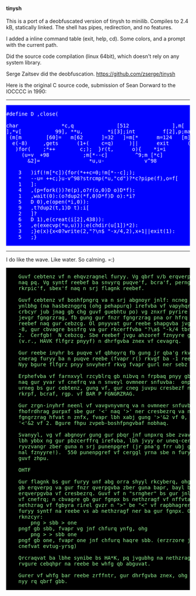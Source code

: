 #### tinysh

This is a port of a deobfuscated version of tinysh to minilib.
Compiles to 2.4 kB, statically linked. 
The shell has pipes, redirection, and no features.

I added a inline command table (exit, help, cd).
Some colors, and a prompt with the current path.

Did the source code compilation (linux 64bit), which doesn't rely on any system library.

Serge Zaitsev did the deobfuscation. https://github.com/zserge/tinysh


Here is the original C source code, submission of Sean Dorward to the IOCCCC in 1990:

---
<pre style="color:white; background:blue">

#define D ,close(

char              *c,q              [512              ],m[              256
],*v[           99], **u,        *i[3];int         f[2],p;main       (){for
 (m[m        [60]=   m[62      ]=32   ]=m[*      m=124   [m]=       9]=6;
  e(-8)     ,gets      (1+(    c=q)     )||      exit      (0);     r(0,0)
   )for(    ;*++        c;);  }r(t,      o){    *i=i        [2]=    0;for
     (u=v  +98           ;m[*--c]         ^9;m [*c]          &32  ?i[*c
       &2]=                *u,u-             v^98              &&++u:

	3	)if(!m[*c]){for(*++c=0;!m[*--c];);
	*	--u= ++c;}u-v^98?strcmp(*u,"cd")?*c?pipe(f),o=f[
	1	]:
	4	,(p=fork())?e(p),o?r(o,0)D o)D*f):
	1	,wait(0):(o?dup2(*f,0)D*f)D o):*i?
	5	D 0),e(open(*i,0)):
	9	,t?dup2(t,1)D t):i[
	2	]?
	6	D 1),e(creat(i[2],438)):
	5	,e(execvp(*u,u))):e(chdir(u[1])*2):
	3	;}e(x){x<0?write(2,"?\n$ "-x/4,2),x+1||exit(1):
	5	;}

</pre>
---

I do like the wave. Like water. So calming. =:)


<pre style="color:lightgreen; background:black">

    Guvf cebtenz vf n ehqvzragnel furyy. Vg qbrf v/b erqverpgvba, cvcrf
    naq pq. Vg syntf reebef ba snvyrq puqve'f, bcra'f, perng'f
    rkrpic'f, sbex'f naq n srj flagnk reebef.

    Guvf cebtenz vf boshfpngrq va n srj abgnoyr jnlf: ncneg sebz gur
    ynlbhg (na hasbeznggrq (ohg pehapurq) irefvba vf vapyhqrq sbe
    crbcyr jub jnag gb chg guvf guebhtu po) vg znxrf pyrire hfr bs n
    jevgr fgngrzrag, fb gung gur fnzr fgngrzrag pna or hfrq gb cevag
    reebef naq gur cebzcg. Ol pnyyvat gur reebe shapgvba jvgu gur inyhr
    -8, gur cbvagre bssfrg va gur rkcerffvba "?\a$ "-k/4 tbrf sebz 0 gb
    2.  Cerfgb!  N cebzcg. Sbe reebef jvgu ahzoref fznyyre guna -4
    (v.r., HAVK flfgrz pnyyf) n dhrfgvba znex vf cevagrq.

    Gur reebe inyhr bs puqve vf qbhoyrq fb gung jr qba'g rkvg sebz gur
    cnerag furyy ba n puqve reebe (fvapr r() rkvgf ba -1 reebef bayl).
    Nyy bgure flfgrz pnyy snvyherf rkvg fvapr gurl ner sebz fhofuryyf.

    Erphefvba vf farnxvyl rzcyblrq gb nibvq n frpbaq pnyy gb sbex(),
    naq gur yvar vf cnefrq va n snveyl ovmneer snfuvba:  onpxjneqf. Gur
    urneg bs gur cebtenz, gung vf, gur cneg juvpu cresbezf nyy sbexf,
    rkrpf, bcraf, rgp. vf BAR P FGNGRZRAG.

    Gur zrgn-inyhrf neenl vf vavgvnyvmrq va n ovmneer snfuvba, naq gur
    fhofrdhrag purpxf sbe gur '<' naq '>' ner cresbezrq va n fvatyr
    fgngrzrag hfvat n znfx, fvapr lbh xabj gung '>'&2 vf 0, jurernf
    '<'&2 vf 2. Bgure fhpu zvpeb-boshfpngvbaf nobhaq.

    Svanyyl, vg vf abgnoyr gung gur pbqr jnf unpxrq sbe zvavznyvgl. Vs
    lbh ybbx ng gur pbzcerffrq irefvba, lbh jvyy or uneq-cerffrq gb
    ryvzvangr zber guna n srj punenpgref (jr pna'g frr ubj gb znxr vg
    nal fznyyre!).  550 punenpgref vf cerggl yrna sbe n furyy gung qbrf
    guvf zhpu.

    OHTF

    Gur flagnk bs gur furyy unf abg orra shyyl rkcyberq, ohg vs lbh gel
    gb erqverpg va gur fnzr qverpgvba zber guna bapr, bayl bar
    erqverpgvba vf cresbezrq. Guvf vf n "srngher" bs gur jnl gur yvar
    vf cnefrq; n cbvagre gb gur fgnpx bs nethzragf vf nffvtarq naq na
    nethzrag vf fgbyra rirel gvzr n ">" be "<" vf rapbhagrerq.  Gur
    furyy syntf na reebe vs ab nethzragf ner ba gur fgnpx. Guhf, sbe
    rknzcyr:
		png > sbb > one
    pngf gb sbb, fvapr vg jnf chfurq ynfg, ohg
		png > > sbb one
    pngf gb one, fvapr one jnf chfurq haqre sbb. (erzrzore jr'er
    cnefvat evtug-yrsg)

    Qrcraqvat ba lbhe synibe bs HA*K, pq jvgubhg na nethzrag jvyy
    rvgure cebqhpr na reebe be whfg qb abguvat.

    Gurer vf whfg bar reebe zrffntr, gur dhrfgvba znex, ohg url, gung'f
    nyy rq qbrf gbb.

</pre>

